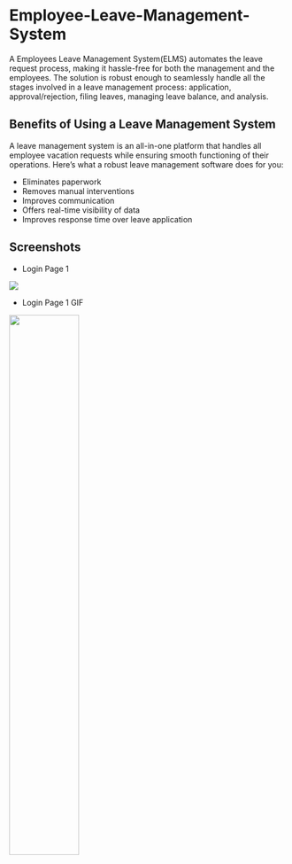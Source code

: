 # Employee-Leave-Management-System

A Employees Leave Management System(ELMS) automates the leave request process, making it hassle-free for both the management and the employees. The solution is robust enough to seamlessly handle all the stages involved in a leave management process: application, approval/rejection, filing leaves, managing leave balance, and analysis.

## Benefits of Using a Leave Management System
A leave management system is an all-in-one platform that handles all employee vacation requests while ensuring smooth functioning of their operations. Here’s what a robust leave management software does for you:
- Eliminates paperwork
- Removes manual interventions
- Improves communication
- Offers real-time visibility of data
- Improves response time over leave application

## Screenshots
- Login Page 1
<img src="https://i.ibb.co/C1W3sXG/Screenshot-2020-10-02-225752.jpg">

- Login Page 1 GIF 
<img src="https://i.ibb.co/Lk0dnn1/ezgif-com-gif-maker.gif"  width="50%" height="50%" >
